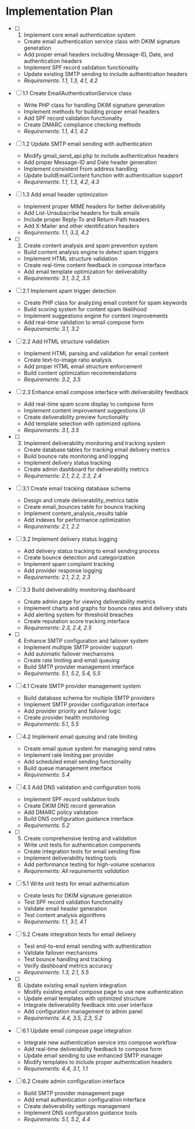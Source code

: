 # Implementation Plan

- [ ] 1. Implement core email authentication system
  - Create email authentication service class with DKIM signature generation
  - Add proper email headers including Message-ID, Date, and authentication headers
  - Implement SPF record validation functionality
  - Update existing SMTP sending to include authentication headers
  - _Requirements: 1.1, 1.3, 4.1, 4.2_

- [ ] 1.1 Create EmailAuthenticationService class
  - Write PHP class for handling DKIM signature generation
  - Implement methods for building proper email headers
  - Add SPF record validation functionality
  - Create DMARC compliance checking methods
  - _Requirements: 1.1, 4.1, 4.2_

- [ ] 1.2 Update SMTP email sending with authentication
  - Modify gmail_send_api.php to include authentication headers
  - Add proper Message-ID and Date header generation
  - Implement consistent From address handling
  - Update buildEmailContent function with authentication support
  - _Requirements: 1.1, 1.3, 4.2, 4.3_

- [ ] 1.3 Add email header optimization
  - Implement proper MIME headers for better deliverability
  - Add List-Unsubscribe headers for bulk emails
  - Include proper Reply-To and Return-Path headers
  - Add X-Mailer and other identification headers
  - _Requirements: 1.1, 3.3, 4.2_

- [ ] 2. Create content analysis and spam prevention system
  - Build content analysis engine to detect spam triggers
  - Implement HTML structure validation
  - Create real-time content feedback in compose interface
  - Add email template optimization for deliverability
  - _Requirements: 3.1, 3.2, 3.5_

- [ ] 2.1 Implement spam trigger detection
  - Create PHP class for analyzing email content for spam keywords
  - Build scoring system for content spam likelihood
  - Implement suggestions engine for content improvements
  - Add real-time validation to email compose form
  - _Requirements: 3.1, 3.2_

- [ ] 2.2 Add HTML structure validation
  - Implement HTML parsing and validation for email content
  - Create text-to-image ratio analysis
  - Add proper HTML email structure enforcement
  - Build content optimization recommendations
  - _Requirements: 3.2, 3.5_

- [ ] 2.3 Enhance email compose interface with deliverability feedback
  - Add real-time spam score display to compose form
  - Implement content improvement suggestions UI
  - Create deliverability preview functionality
  - Add template selection with optimized options
  - _Requirements: 3.1, 3.5_

- [ ] 3. Implement deliverability monitoring and tracking system
  - Create database tables for tracking email delivery metrics
  - Build bounce rate monitoring and logging
  - Implement delivery status tracking
  - Create admin dashboard for deliverability metrics
  - _Requirements: 2.1, 2.2, 2.3, 2.4_

- [ ] 3.1 Create email tracking database schema
  - Design and create deliverability_metrics table
  - Create email_bounces table for bounce tracking
  - Implement content_analysis_results table
  - Add indexes for performance optimization
  - _Requirements: 2.1, 2.2_

- [ ] 3.2 Implement delivery status logging
  - Add delivery status tracking to email sending process
  - Create bounce detection and categorization
  - Implement spam complaint tracking
  - Add provider response logging
  - _Requirements: 2.1, 2.2, 2.3_

- [ ] 3.3 Build deliverability monitoring dashboard
  - Create admin page for viewing deliverability metrics
  - Implement charts and graphs for bounce rates and delivery stats
  - Add alerting system for threshold breaches
  - Create reputation score tracking interface
  - _Requirements: 2.3, 2.4, 2.5_

- [ ] 4. Enhance SMTP configuration and failover system
  - Implement multiple SMTP provider support
  - Add automatic failover mechanisms
  - Create rate limiting and email queuing
  - Build SMTP provider management interface
  - _Requirements: 5.1, 5.2, 5.4, 5.5_

- [ ] 4.1 Create SMTP provider management system
  - Build database schema for multiple SMTP providers
  - Implement SMTP provider configuration interface
  - Add provider priority and failover logic
  - Create provider health monitoring
  - _Requirements: 5.1, 5.5_

- [ ] 4.2 Implement email queuing and rate limiting
  - Create email queue system for managing send rates
  - Implement rate limiting per provider
  - Add scheduled email sending functionality
  - Build queue management interface
  - _Requirements: 5.4_

- [ ] 4.3 Add DNS validation and configuration tools
  - Implement SPF record validation tools
  - Create DKIM DNS record generation
  - Add DMARC policy validation
  - Build DNS configuration guidance interface
  - _Requirements: 5.2_

- [ ] 5. Create comprehensive testing and validation
  - Write unit tests for authentication components
  - Create integration tests for email sending flow
  - Implement deliverability testing tools
  - Add performance testing for high-volume scenarios
  - _Requirements: All requirements validation_

- [ ] 5.1 Write unit tests for email authentication
  - Create tests for DKIM signature generation
  - Test SPF record validation functionality
  - Validate email header generation
  - Test content analysis algorithms
  - _Requirements: 1.1, 3.1, 4.1_

- [ ] 5.2 Create integration tests for email delivery
  - Test end-to-end email sending with authentication
  - Validate failover mechanisms
  - Test bounce handling and tracking
  - Verify dashboard metrics accuracy
  - _Requirements: 1.3, 2.1, 5.5_

- [ ] 6. Update existing email system integration
  - Modify existing email compose page to use new authentication
  - Update email templates with optimized structure
  - Integrate deliverability feedback into user interface
  - Add configuration management to admin panel
  - _Requirements: 4.4, 3.5, 2.3, 5.2_

- [ ] 6.1 Update email compose page integration
  - Integrate new authentication service into compose workflow
  - Add real-time deliverability feedback to compose form
  - Update email sending to use enhanced SMTP manager
  - Modify templates to include proper authentication headers
  - _Requirements: 4.4, 3.1, 1.1_

- [ ] 6.2 Create admin configuration interface
  - Build SMTP provider management page
  - Add email authentication configuration interface
  - Create deliverability settings management
  - Implement DNS configuration guidance tools
  - _Requirements: 5.1, 5.2, 4.4_